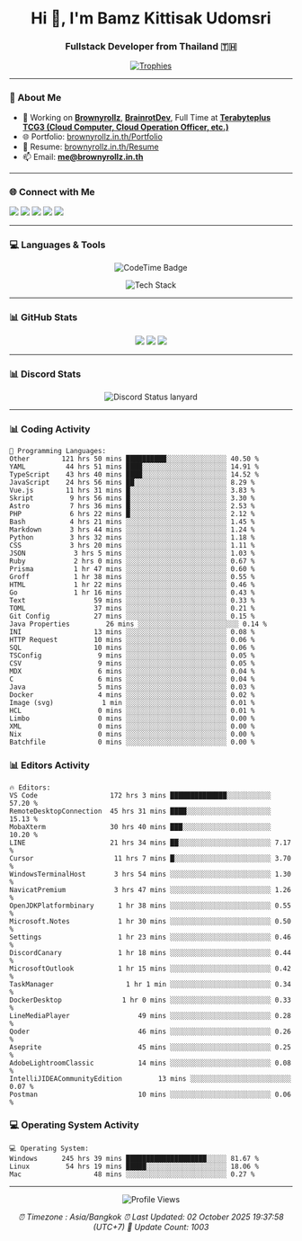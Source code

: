 <h1 align="center">Hi 👋, I'm Bamz Kittisak Udomsri</h1>
<h3 align="center">Fullstack Developer from Thailand 🇹🇭</h3>

<p align="center">
  <a href="https://github.com/ryo-ma/github-profile-trophy">
    <img src="https://github-profile-trophy.vercel.app/?username=brownyroll" alt="Trophies" />
  </a>
</p>

---

### 🔧 About Me

- 🔭 Working on [**Brownyrollz**](https://github.com/Brownyrollz), [**BrainrotDev**](https://github.com/brainrotdev), Full Time at [**Terabyteplus TCG3 (Cloud Computer, Cloud Operation Officer, etc.)**](https://tcloud.in.th)
- 🌐 Portfolio: [brownyrollz.in.th/Portfolio](https://Brownyrollz.in.th/Portfolio)
- 📄 Resume: [brownyrollz.in.th/Resume](https://Brownyrollz.in.th/Resume)
- 📫 Email: **me@brownyrollz.in.th**
---

### 🌐 Connect with Me

<p align="left">
  <a href="https://codepen.io/brownyroll" target="_blank"><img src="https://img.shields.io/badge/CodePen-000?style=for-the-badge&logo=codepen&logoColor=white" /></a>
  <a href="https://fb.com/brownyroll.bbamz" target="_blank"><img src="https://img.shields.io/badge/Facebook-1877F2?style=for-the-badge&logo=facebook&logoColor=white" /></a>
  <a href="https://instagram.com/brownyroll.darkalich" target="_blank"><img src="https://img.shields.io/badge/Instagram-E4405F?style=for-the-badge&logo=instagram&logoColor=white" /></a>
  <a href="https://www.youtube.com/c/brownyrollz" target="_blank"><img src="https://img.shields.io/badge/YouTube-FF0000?style=for-the-badge&logo=youtube&logoColor=white" /></a>
  <a href="https://discord.gg/yyJRFxTXGU" target="_blank"><img src="https://img.shields.io/badge/Discord-5865F2?style=for-the-badge&logo=discord&logoColor=white" /></a>
</p>

---

### 💻 Languages & Tools

<p align="center">
  <img href="https://codetime.dev" alt="CodeTime Badge" src="https://shields.jannchie.com/endpoint?style=flat&color=222&url=https%3A%2F%2Fapi.codetime.dev%2Fv3%2Fusers%2Fshield%3Fuid%3D34055">
  <br/>
  <!--START_SECTION:tech-->
<p align="center">
  <img src="https://skillicons.dev/icons?i=html,css,js,ts,react,nextjs,nodejs,vue,php,laravel,dotnet,django,tailwind,bootstrap,express,arduino,mysql,sqlite,mongodb,nginx,docker,git,linux,figma,postman,astro,bash,bun,cloudflare,discord,discordjs" alt="Tech Stack" />
</p>
<!--END_SECTION:tech-->
</p>

---

### 📊 GitHub Stats

<p align="center">
  <img src="https://github-readme-stats.vercel.app/api?username=brownyroll&show_icons=true" />
  <img src="https://github-readme-stats.vercel.app/api/top-langs/?username=brownyroll&layout=compact" />
  <img src="https://github-readme-streak-stats.herokuapp.com/?user=brownyroll" />
</p>

---

### 📊 Discord Stats

<p align="center">
     <img alt='Discord Status lanyard' src='https://lanyard.cnrad.dev/api/280676963885121536' />
</p>

---

<p align="center">


### 📊 Coding Activity

<!--START_SECTION:waka-->
```text
💬 Programming Languages:
Other        121 hrs 50 mins ██████████░░░░░░░░░░░░░░░ 40.50 %
YAML          44 hrs 51 mins ████░░░░░░░░░░░░░░░░░░░░░ 14.91 %
TypeScript    43 hrs 40 mins ████░░░░░░░░░░░░░░░░░░░░░ 14.52 %
JavaScript    24 hrs 56 mins ██░░░░░░░░░░░░░░░░░░░░░░░ 8.29 %
Vue.js        11 hrs 31 mins █░░░░░░░░░░░░░░░░░░░░░░░░ 3.83 %
Skript         9 hrs 56 mins █░░░░░░░░░░░░░░░░░░░░░░░░ 3.30 %
Astro          7 hrs 36 mins █░░░░░░░░░░░░░░░░░░░░░░░░ 2.53 %
PHP            6 hrs 22 mins █░░░░░░░░░░░░░░░░░░░░░░░░ 2.12 %
Bash           4 hrs 21 mins ░░░░░░░░░░░░░░░░░░░░░░░░░ 1.45 %
Markdown       3 hrs 44 mins ░░░░░░░░░░░░░░░░░░░░░░░░░ 1.24 %
Python         3 hrs 32 mins ░░░░░░░░░░░░░░░░░░░░░░░░░ 1.18 %
CSS            3 hrs 20 mins ░░░░░░░░░░░░░░░░░░░░░░░░░ 1.11 %
JSON            3 hrs 5 mins ░░░░░░░░░░░░░░░░░░░░░░░░░ 1.03 %
Ruby            2 hrs 0 mins ░░░░░░░░░░░░░░░░░░░░░░░░░ 0.67 %
Prisma          1 hr 47 mins ░░░░░░░░░░░░░░░░░░░░░░░░░ 0.60 %
Groff           1 hr 38 mins ░░░░░░░░░░░░░░░░░░░░░░░░░ 0.55 %
HTML            1 hr 22 mins ░░░░░░░░░░░░░░░░░░░░░░░░░ 0.46 %
Go              1 hr 16 mins ░░░░░░░░░░░░░░░░░░░░░░░░░ 0.43 %
Text                 59 mins ░░░░░░░░░░░░░░░░░░░░░░░░░ 0.33 %
TOML                 37 mins ░░░░░░░░░░░░░░░░░░░░░░░░░ 0.21 %
Git Config           27 mins ░░░░░░░░░░░░░░░░░░░░░░░░░ 0.15 %
Java Properties         26 mins ░░░░░░░░░░░░░░░░░░░░░░░░░ 0.14 %
INI                  13 mins ░░░░░░░░░░░░░░░░░░░░░░░░░ 0.08 %
HTTP Request         10 mins ░░░░░░░░░░░░░░░░░░░░░░░░░ 0.06 %
SQL                  10 mins ░░░░░░░░░░░░░░░░░░░░░░░░░ 0.06 %
TSConfig              9 mins ░░░░░░░░░░░░░░░░░░░░░░░░░ 0.05 %
CSV                   9 mins ░░░░░░░░░░░░░░░░░░░░░░░░░ 0.05 %
MDX                   6 mins ░░░░░░░░░░░░░░░░░░░░░░░░░ 0.04 %
C                     6 mins ░░░░░░░░░░░░░░░░░░░░░░░░░ 0.04 %
Java                  5 mins ░░░░░░░░░░░░░░░░░░░░░░░░░ 0.03 %
Docker                4 mins ░░░░░░░░░░░░░░░░░░░░░░░░░ 0.02 %
Image (svg)            1 min ░░░░░░░░░░░░░░░░░░░░░░░░░ 0.01 %
HCL                   0 mins ░░░░░░░░░░░░░░░░░░░░░░░░░ 0.01 %
Limbo                 0 mins ░░░░░░░░░░░░░░░░░░░░░░░░░ 0.00 %
XML                   0 mins ░░░░░░░░░░░░░░░░░░░░░░░░░ 0.00 %
Nix                   0 mins ░░░░░░░░░░░░░░░░░░░░░░░░░ 0.00 %
Batchfile             0 mins ░░░░░░░░░░░░░░░░░░░░░░░░░ 0.00 %

```
<!--END_SECTION:waka-->

### 📊 Editors Activity

<!--START_SECTION:editors-->
```text
🔥 Editors:
VS Code                  172 hrs 3 mins ██████████████░░░░░░░░░░░ 57.20 %
RemoteDesktopConnection  45 hrs 31 mins ████░░░░░░░░░░░░░░░░░░░░░ 15.13 %
MobaXterm                30 hrs 40 mins ███░░░░░░░░░░░░░░░░░░░░░░ 10.20 %
LINE                     21 hrs 34 mins ██░░░░░░░░░░░░░░░░░░░░░░░ 7.17 %
Cursor                    11 hrs 7 mins █░░░░░░░░░░░░░░░░░░░░░░░░ 3.70 %
WindowsTerminalHost       3 hrs 54 mins ░░░░░░░░░░░░░░░░░░░░░░░░░ 1.30 %
NavicatPremium            3 hrs 47 mins ░░░░░░░░░░░░░░░░░░░░░░░░░ 1.26 %
OpenJDKPlatformbinary      1 hr 38 mins ░░░░░░░░░░░░░░░░░░░░░░░░░ 0.55 %
Microsoft.Notes            1 hr 30 mins ░░░░░░░░░░░░░░░░░░░░░░░░░ 0.50 %
Settings                   1 hr 23 mins ░░░░░░░░░░░░░░░░░░░░░░░░░ 0.46 %
DiscordCanary              1 hr 18 mins ░░░░░░░░░░░░░░░░░░░░░░░░░ 0.44 %
MicrosoftOutlook           1 hr 15 mins ░░░░░░░░░░░░░░░░░░░░░░░░░ 0.42 %
TaskManager                  1 hr 1 min ░░░░░░░░░░░░░░░░░░░░░░░░░ 0.34 %
DockerDesktop               1 hr 0 mins ░░░░░░░░░░░░░░░░░░░░░░░░░ 0.33 %
LineMediaPlayer                 49 mins ░░░░░░░░░░░░░░░░░░░░░░░░░ 0.28 %
Qoder                           46 mins ░░░░░░░░░░░░░░░░░░░░░░░░░ 0.26 %
Aseprite                        45 mins ░░░░░░░░░░░░░░░░░░░░░░░░░ 0.25 %
AdobeLightroomClassic           14 mins ░░░░░░░░░░░░░░░░░░░░░░░░░ 0.08 %
IntelliJIDEACommunityEdition         13 mins ░░░░░░░░░░░░░░░░░░░░░░░░░ 0.07 %
Postman                         10 mins ░░░░░░░░░░░░░░░░░░░░░░░░░ 0.06 %

```
<!--END_SECTION:editors-->

### 💻 Operating System Activity

<!--START_SECTION:os-->
```text
💻 Operating System:
Windows      245 hrs 39 mins ████████████████████░░░░░ 81.67 %
Linux         54 hrs 19 mins █████░░░░░░░░░░░░░░░░░░░░ 18.06 %
Mac                  48 mins ░░░░░░░░░░░░░░░░░░░░░░░░░ 0.27 %
```
<!--END_SECTION:os-->
</p>

---

<p align="center">
  <img src="https://komarev.com/ghpvc/?username=brownyroll&label=Profile%20views&color=0e75b6&style=flat" alt="Profile Views" />
</p>

<!-- Metadata -->
<p align="center"> 
    <i>
        ⏰ Timezone : Asia/Bangkok
        ⏰ Last Updated: <!--LAST_UPDATED-->02 October 2025 19:37:58 (UTC+7)<!--END_LAST_UPDATED-->
        🔄️ Update Count: <!--UPDATE_COUNT-->1003<!--END_UPDATE_COUNT-->
    </i>
</p>
